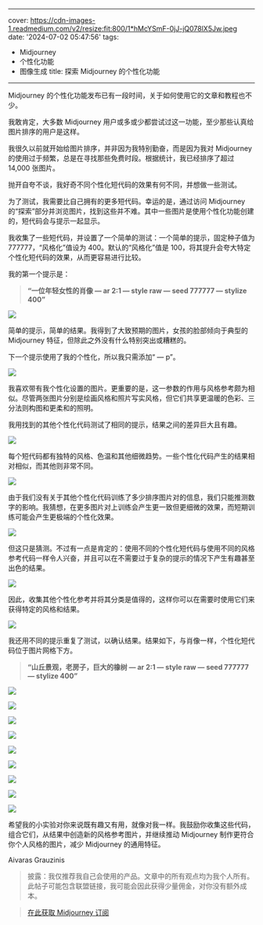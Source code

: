 
---
cover: https://cdn-images-1.readmedium.com/v2/resize:fit:800/1*hMcYSmF-0jJ-jQ078lX5Jw.jpeg
date: '2024-07-02 05:47:56'
tags:
  - Midjourney
  - 个性化功能
  - 图像生成
title: 探索 Midjourney 的个性化功能

---




Midjourney 的个性化功能发布已有一段时间，关于如何使用它的文章和教程也不少。

我敢肯定，大多数 Midjourney 用户或多或少都尝试过这一功能，至少那些认真给图片排序的用户是这样。

我很久以前就开始给图片排序，并非因为我特别勤奋，而是因为我对 Midjourney 的使用过于频繁，总是在寻找那些免费时段。根据统计，我已经排序了超过 14,000 张图片。

抛开自夸不谈，我好奇不同个性化短代码的效果有何不同，并想做一些测试。

为了测试，我需要比自己拥有的更多短代码。幸运的是，通过访问 Midjourney 的“探索”部分并浏览图片，找到这些并不难。其中一些图片是使用个性化功能创建的，短代码会与提示一起显示。

我收集了一些短代码，并设置了一个简单的测试：一个简单的提示，固定种子值为 777777，“风格化”值设为 400。默认的“风格化”值是 100，将其提升会夸大特定个性化短代码的效果，从而更容易进行比较。

我的第一个提示是：

> **“一位年轻女性的肖像 — ar 2:1 — style raw — seed 777777 — stylize 400”**

![](https://cdn-images-1.readmedium.com/v2/resize:fit:800/1*WsxbI197SCGAWZm650gTLQ.jpeg)

简单的提示，简单的结果。我得到了大致预期的图片，女孩的脸部倾向于典型的 Midjourney 特征，但除此之外没有什么特别突出或糟糕的。

下一个提示使用了我的个性化，所以我只需添加“ — p”。

![](https://cdn-images-1.readmedium.com/v2/resize:fit:800/1*T8Mv7ISkGnvVbXJvYzyYaQ.jpeg)

我喜欢带有我个性化设置的图片。更重要的是，这一参数的作用与风格参考颇为相似。尽管两张图片分别是绘画风格和照片写实风格，但它们共享更温暖的色彩、三分法则构图和更柔和的照明。

我用找到的其他个性化代码测试了相同的提示，结果之间的差异巨大且有趣。

![](https://cdn-images-1.readmedium.com/v2/resize:fit:800/1*g0zB7gwiJY7sVfGjm8M7uw.jpeg)

每个短代码都有独特的风格、色温和其他细微趋势。一些个性化代码产生的结果相对相似，而其他则非常不同。

![](https://cdn-images-1.readmedium.com/v2/resize:fit:800/1*sCYD7_rNYw9uzmLaI-UKdw.jpeg)

由于我们没有关于其他个性化代码训练了多少排序图片对的信息，我们只能推测数字的影响。我猜想，在更多图片对上训练会产生更一致但更细微的效果，而短期训练可能会产生更极端的个性化效果。

![](https://cdn-images-1.readmedium.com/v2/resize:fit:800/1*O8SAYszobgBFiGe-btC0Eg.jpeg)

但这只是猜测。不过有一点是肯定的：使用不同的个性化短代码与使用不同的风格参考代码一样令人兴奋，并且可以在不需要过于复杂的提示的情况下产生有趣甚至出色的结果。

![](https://cdn-images-1.readmedium.com/v2/resize:fit:800/1*1dewe7_Tgy8W4uPfNW7LNA.jpeg)

因此，收集其他个性化参考并将其分类是值得的，这样你可以在需要时使用它们来获得特定的风格和结果。

![](https://cdn-images-1.readmedium.com/v2/resize:fit:800/1*j97cd1Or-7_HDsPqF_G04A.jpeg)

我还用不同的提示重复了测试，以确认结果。结果如下，与肖像一样，个性化短代码位于图片网格下方。

> **“山丘景观，老房子，巨大的橡树 — ar 2:1 — style raw — seed 777777 — stylize 400”**

![](https://cdn-images-1.readmedium.com/v2/resize:fit:800/1*LMgEo3F8q_tla3T1QmA3KQ.jpeg)

![](https://cdn-images-1.readmedium.com/v2/resize:fit:800/1*fVBvw1s1bOcnajAlKuJVeQ.jpeg)

![](https://cdn-images-1.readmedium.com/v2/resize:fit:800/1*EXyklO67MxR2EHgTwowx4A.jpeg)

![](https://cdn-images-1.readmedium.com/v2/resize:fit:800/1*JPJgdN14j1BNtJkcajFTZQ.jpeg)

![](https://cdn-images-1.readmedium.com/v2/resize:fit:800/1*wcgaUH7eDdCzdVGT5UZXew.jpeg)

![](https://cdn-images-1.readmedium.com/v2/resize:fit:800/1*iMmql7DDz1_NeZ2z3DQq6g.jpeg)

![](https://cdn-images-1.readmedium.com/v2/resize:fit:800/1*IaGuCw6gCYTFKipflBikTA.jpeg)

![](https://cdn-images-1.readmedium.com/v2/resize:fit:800/1*C7LfF3dPZkOfa9TDCaDQ4A.jpeg)

![](https://cdn-images-1.readmedium.com/v2/resize:fit:800/1*OM5BHyjtp7YiYVxHIUGVNw.jpeg)

希望我的小实验对你来说既有趣又有用，就像对我一样。我鼓励你收集这些代码，组合它们，从结果中创造新的风格参考图片，并继续推动 Midjourney 制作更符合你个人风格的图片，减少 Midjourney 的通用特征。

Aivaras Grauzinis

> 披露：我仅推荐我自己会使用的产品。文章中的所有观点均为我个人所有。此帖子可能包含联盟链接，我可能会因此获得少量佣金，对你没有额外成本。

> [在此获取 Midjourney 订阅](https://midninja.com?via=aivaras)
